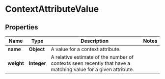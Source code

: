 

# ContextAttributeValue


## Properties

| Name | Type | Description | Notes |
|------------ | ------------- | ------------- | -------------|
|**name** | **Object** | A value for a context attribute. |  |
|**weight** | **Integer** | A relative estimate of the number of contexts seen recently that have a matching value for a given attribute. |  |



